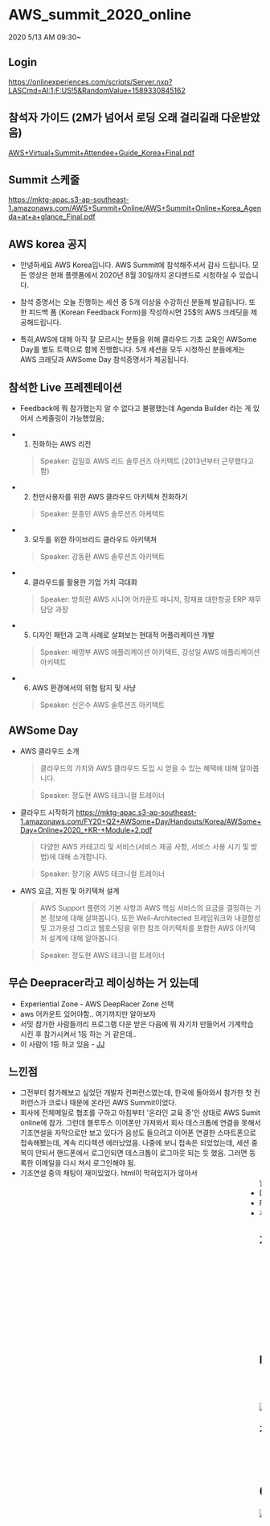 # AWS_summit_2020_online
2020 5/13 AM 09:30~

## Login
https://onlinexperiences.com/scripts/Server.nxp?LASCmd=AI:1;F:US!5&RandomValue=1589330845162

## 참석자 가이드 (2M가 넘어서 로딩 오래 걸리길래 다운받았음)
[AWS+Virtual+Summit+Attendee+Guide_Korea+Final.pdf](https://github.com/stonesteel1023/AWS_summit_2020_online/files/4619702/AWS%2BVirtual%2BSummit%2BAttendee%2BGuide_Korea%2BFinal.pdf)

## Summit 스케줄
https://mktg-apac.s3-ap-southeast-1.amazonaws.com/AWS+Summit+Online/AWS+Summit+Online+Korea_Agenda+at+a+glance_Final.pdf

## AWS korea 공지

- 안녕하세요 AWS Korea입니다. 
AWS Summit에 참석해주셔서 감사 드립니다. 
모든 영상은 현재 플랫폼에서 2020년 8월 30일까지 온디맨드로 시청하실 수 있습니다.

- 참석 증명서는 오늘 진행하는 세션 중 5개 이상을 수강하신 분들께 발급됩니다.
또한 피드백 폼 (Korean Feedback Form)을 작성하시면 25$의 AWS 크레딧을 제공해드립니다.

- 특히,AWS에 대해 아직 잘 모르시는 분들을 위해 클라우드 기초 교육인 AWSome Day를 별도 트랙으로 함께 진행합니다. 
5개 세션을 모두 시청하신 분들에게는 AWS 크레딧과 AWSome Day 참석증명서가 제공됩니다.

## 참석한 Live 프레젠테이션

+ Feedback에 뭐 참가했는지 알 수 없다고 불평했는데 Agenda Builder 라는 게 있어서 스케줄링이 가능했었음;

- 1. 진화하는 AWS 리전
  > Speaker: 김일호 AWS 리드 솔루션즈 아키텍트 (2013년부터 근무했다고 함)

- 2. 천만사용자를 위한 AWS 클라우드 아키텍쳐 진화하기
  > Speaker: 문종민 AWS 솔루션즈 아케텍트
  
- 3. 모두를 위한 하이브리드 클라우드 아키텍쳐
  > Speaker: 강동환 AWS 솔루션즈 아키텍트
  
- 4. 클라우드를 활용한 기업 가치 극대화
  > Speaker: 방희란 AWS 시니어 어카운트 매니저, 정재표 대한항공 ERP 재무담당 과장
  
- 5. 디자인 패턴과 고객 사례로 살펴보는 현대적 어플리케이션 개발
  > Speaker: 배영부 AWS 애플리케이션 아키텍트, 강성일 AWS 애플리케이션 아키텍트
  
- 6. AWS 환경에서의 위협 탐지 및 사냥
  > Speaker: 신은수 AWS 솔루션즈 아키텍트

## AWSome Day
- AWS 클라우드 소개
  > 클라우드의 가치와 AWS 클라우드 도입 시 얻을 수 있는 혜택에 대해 알아봅니다.
  
  > Speaker: 정도현 AWS 테크니컬 트레이너
  
- 클라우드 시작하기 https://mktg-apac.s3-ap-southeast-1.amazonaws.com/FY20+Q2+AWSome+Day/Handouts/Korea/AWSome+Day+Online+2020_+KR-+Module+2.pdf
  > 다양한 AWS 카테고리 및 서비스(서비스 제공 사항, 서비스 사용 시기 및 방법)에 대해 소개합니다.

  > Speaker: 장기웅 AWS 테크니컬 트레이너
  
- AWS 요금, 지원 및 아키텍쳐 설계
  > AWS Support 플랜의 기본 사항과 AWS 핵심 서비스의 요금을 결정하는 기본 정보에 대해 살펴봅니다. 또한 Well-Architected 프레임워크와 내결함성 및 고가용성 그리고 웹호스팅을 위한 참조 아키텍처를 포함한 AWS 아키텍처 설계에 대해 알아봅니다.
  
  > Speaker: 정도현 AWS 테크니컬 트레이너
 
## 무슨 Deepracer라고 레이싱하는 거 있는데
- Experiential Zone - AWS DeepRacer Zone 선택
- aws 어카운트 있어야함.. 여기까지만 알아보자
- 서밋 참가한 사람들끼리 프로그램 다운 받은 다음에 뭐 자기차 만들어서 기계학습 시킨 후 참가시켜서 1등 하는 거 같은데..
- 이 사람이 1등 하고 있음 - [ JJ ](https://aws.amazon.com/ko/deepracer/schedule-and-standings/leaderboard-summit-season-2020-05-TT/)

## 느낀점
- 그전부터 참가해보고 싶었던 개발자 컨퍼런스였는데, 한국에 돌아와서 참가한 첫 컨퍼런스가 코로나 때문에 온라인 AWS Summit이었다.
- 회사에 전체메일로 협조를 구하고 아침부터 '온라인 교육 중'인 상태로 AWS Sumit online에 참가. 그런데 블루투스 이어폰만 가져와서 회사 데스크톱에 연결을 못해서 기조연설을 자막으로만 보고 있다가 음성도 들으려고 이어폰 연결한 스마트폰으로 접속해봤는데, 계속 리디렉션 에러났었음. 나중에 보니 접속은 되었었는데, 세션 중복이 안되서 핸드폰에서 로그인되면 데스크톱이 로그아웃 되는 듯 했음. 그러면 등록한 이메일을 다시 쳐서 로그인해야 됨.
- 기조연설 중의 채팅이 재미있었다. html이 막혀있지가 않아서 <marquee> 날라다니고 난리도 아니었다. 회사이름 적으면서 들어오는 걸텐데 다들 초딩 같았다. AWS Korea직원 분들이 공지도 하는 것 같았는데 이런저런 채팅들로 조금 난잡하다 싶었는데 2번째 프레젠테이션부터 채팅창이 없어졌었음.(알고보니 핸드폰으론 강연 중에 왼쪽 사이드바에 나오지 않는 것이었고 강연 고르는 화면에선 시작 전에도 채팅방에 입장 가능했음)
- Developers Lounge가 뭔가 해서 들어가봤는데 그냥 설문조사만 한 개 하고 나왔음. 이걸로 Feedback까지 합쳐서 2개의 설문조사 응답한 건가
- Feedback은 응답해주면 25 크레딧 준다고 해서 했는데, 생각해보니 회사이메일에 지급하는 건가? 아마 해당 이메일로 따로 쿠폰을 주는 식이겠지. 설마.
- 계정을 한 개 더 만들어서 온도계 모듈 Iot 서버로 써봐야겠다.

## 지금부터는 뱃지를 받으러 Trivia Challenge를 해봐야겠음
- Resources - Trivia Challenge 선택
- KOREA 리전 입장
- Play 버튼 누르기!
- 겁나 어려움 10문제 중 2개 맞춤...
- 아마존 서비스가 얼마나 많은 고객들을 대상으로 얼마나 많이 서비스 하고 있냐 대단하지? 뭐 이런 내용인데 제일 큰 숫자만 고르면 될 줄 알았는데 아님..
- 리프레시하면 또 할 수 있었음. 여러번 시도해봄
- 결국 다 맞춤.. 10개 중에 10개... 근데 1등은 아니네?? 헐
![tirivia_challenge2](https://user-images.githubusercontent.com/36417514/81770025-05f74180-951a-11ea-8a8b-715e7d9ac9d2.JPG)
- 근데 뱃지는 언제 주는 거지??

## Badge 획득한 것 - 자기 이름 누르거나 Profile 선택해도 보임

+ 나중에 Feedback도 이미 보내고 난 뒤 Agenda Builder와 Resouces 밑에 Badge LeaderBoard라고 획득한 뱃지 확인하는게 있었음
+ 모바일에서는 Badge LeaderBoard 안 보임

![badge_leaderboard3](https://user-images.githubusercontent.com/36417514/81777919-d30a7900-952c-11ea-857c-c00763f65041.JPG)

### 기타 나중에 해보려고 했던 것
- well architect 사이트 보기(자격증) : https://aws.amazon.com/ko/architecture/well-architected/
- 무료계정생성(12개월 넘게 쓴거 한개 있긴 한데 이번 회사 메일로 한개 더 추가) : https://aws.amazon.com/ko/free/?sc_channel=el&all-free-tier.sort-by=item.additionalFields.SortRank&all-free-tier.sort-order=asc


# Certificate of Attendance

![AWS_summit_2020_certificated](https://user-images.githubusercontent.com/36417514/82619657-7a646b80-9c11-11ea-84f4-a6a003a16a9b.JPG)
